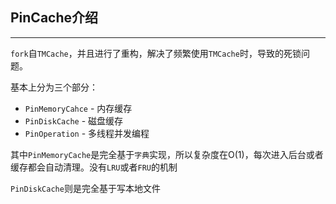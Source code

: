 ## PinCache介绍

------

`fork`自`TMCache`，并且进行了重构，解决了频繁使用`TMCache`时，导致的死锁问题。

基本上分为三个部分：

- `PinMemoryCahce` - 内存缓存
- `PinDiskCache` - 磁盘缓存
- `PinOperation` - 多线程并发编程



其中`PinMemoryCache`是完全基于`字典`实现，所以复杂度在O(1)，每次进入后台或者缓存都会自动清理。没有`LRU`或者`FRU`的机制

`PinDiskCache`则是完全基于写本地文件

